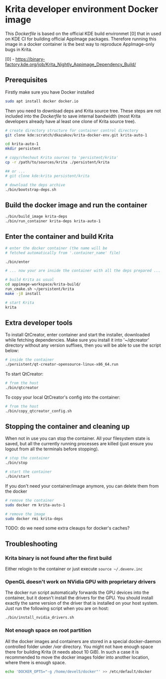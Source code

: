 # Krita developer environment Docker image

This *Dockerfile* is based on the official KDE build environmet [0]
that in used on KDE CI for building official AppImage packages.
Therefore running this image in a docker container is the best way
to reproduce AppImage-only bugs in Krita.

[0] - https://binary-factory.kde.org/job/Krita_Nightly_Appimage_Dependency_Build/

## Prerequisites

Firstly make sure you have Docker installed

```bash
sudo apt install docker docker.io
```

Then you need to download deps and Krita source tree. These steps are not
included into the *Dockerfile* to save internal bandwidth (most Krita
developers already have al least one clone of Krita source tree).

```bash
# create directory structure for container control directory
git clone kde:scratch/dkazakov/krita-docker-env.git krita-auto-1

cd krita-auto-1
mkdir persistent

# copy/chechout Krita sources to 'persistent/krita'
cp -r /path/to/sources/krita ./persistent/krita

## or ...
# git clone kde:krita persistent/krita

# download the deps archive
./bin/bootstrap-deps.sh
```

## Build the docker image and run the container

```bash
./bin/build_image krita-deps
./bin/run_container krita-deps krita-auto-1
```

## Enter the container and build Krita

```bash
# enter the docker container (the name will be
# fetched automatically from '.container_name' file)

./bin/enter

# ... now your are inside the container with all the deps prepared ...

# build Krita as usual
cd appimage-workspace/krita-build/
run_cmake.sh ~/persistent/krita
make -j8 install

# start Krita
krita

```

## Extra developer tools

To install QtCreator, enter container and start the installer, downloaded while
fetching dependencies. Make sure you install it into '~/qtcreator' directory
without any version suffixes, then you will be able to use the script below:

```bash
# inside the container
./persistent/qt-creator-opensource-linux-x86_64.run
```

To start QtCreator:

```bash
# from the host
./bin/qtcreator
```

To copy your local QtCreator's config into the container:

```bash
# from the host
./bin/copy_qtcreator_config.sh
```

## Stopping the container and cleaning up

When not in use you can stop the container. All your filesystem state is saved, but
all the currently running processes are killed (just ensure you logout from all the
terminals before stopping).

```bash
# stop the container
./bin/stop

# start the container
./bin/start
```

If you don't need your container/image anymore, you can delete them from the docker

```bash
# remove the container
sudo docker rm krita-auto-1

# remove the image
sudo docker rmi krita-deps
```

TODO: do we need some extra cleaups for docker's caches?


## Troubleshooting

### Krita binary is not found after the first build

Either relogin to the container or just execute `source ~/.devenv.inc`

### OpenGL doesn't work on NVidia GPU with proprietary drivers

The docker run script automatically forwards the GPU devices into the container, but it
doesn't install the drivers for the GPU. You should install exactly the same version of
the driver that is installed on your host system. Just run the following script when you
are on host:

```bash
./bin/install_nvidia_drivers.sh
```

### Not enough space on root partition

All the docker images and containers are stored in a special docker-daemon controlled
folder under */var* directory. You might not have enough space there for building Krita
(it needs about 10 GiB). In such a case it is recommended to move the docker images
folder into another location, where there is enough space.

```bash
echo 'DOCKER_OPTS="-g /home/devel5/docker"' >> /etc/default/docker
```
